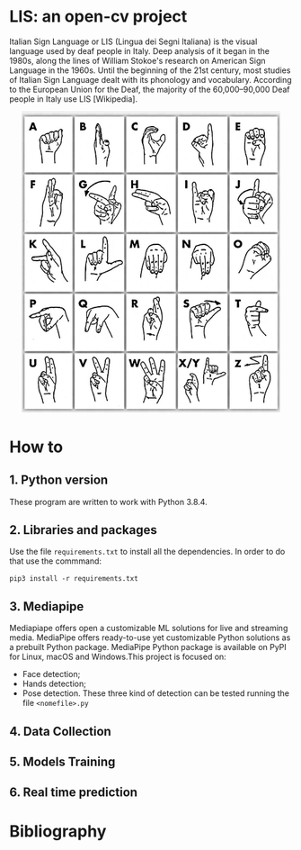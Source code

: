 # LIS: an open-cv project
Italian Sign Language or LIS (Lingua dei Segni Italiana) is the visual language used by deaf people in Italy. Deep analysis of it began in the 1980s, along the lines of William Stokoe's research on American Sign Language in the 1960s. Until the beginning of the 21st century, most studies of Italian Sign Language dealt with its phonology and vocabulary. According to the European Union for the Deaf, the majority of the 60,000–90,000 Deaf people in Italy use LIS [Wikipedia].

<p align="center">
  <img width="460"  src="images/alfabeto-lingua-dei-segni-810x1024.jpg-2.jpg">
</p>

# How to
## 1. Python version
These program are written to work with Python 3.8.4.

## 2. Libraries and packages
Use the file ``requirements.txt`` to install all the dependencies. In order to do that use the commmand:

```shell
pip3 install -r requirements.txt
```

## 3. Mediapipe
Mediapiape offers open a customizable ML solutions for live and streaming media. MediaPipe offers ready-to-use yet customizable Python solutions as a prebuilt Python package. MediaPipe Python package is available on PyPI for Linux, macOS and Windows.This project is focused on:
* Face detection;
* Hands detection;
* Pose detection.
These three kind of detection can be tested running the file ```<nomefile>.py``` 


## 4. Data Collection

## 5. Models Training

## 6. Real time prediction

# Bibliography
